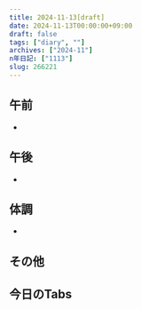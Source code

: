 ```yaml
---
title: 2024-11-13[draft]
date: 2024-11-13T00:00:00+09:00
draft: false
tags: ["diary", ""]
archives: ["2024-11"]
n年日記: ["1113"]
slug: 266221
---
```

## 午前
- 
## 午後
- 
## 体調
- 
## その他
## 今日のTabs